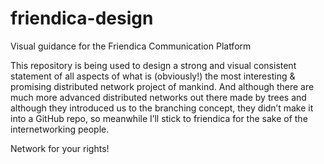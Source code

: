 friendica-design
================

Visual guidance for the Friendica Communication Platform

This repository is being used to design a strong and visual consistent statement of all aspects of what is (obviously!) the most interesting & promising distributed network project of mankind. And although there are much more advanced distributed networks out there made by trees and although they introduced us to the branching concept, they didn’t make it into a GitHub repo, so meanwhile I’ll stick to friendica for the sake of the internetworking people.

Network for your rights!
